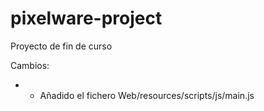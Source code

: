 # pixelware-project
Proyecto de fin de curso

Cambios:
 -  - Añadido el fichero Web/resources/scripts/js/main.js
